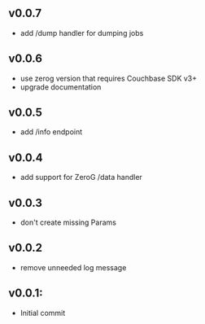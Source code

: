 ## v0.0.7
* add /dump handler for dumping jobs

## v0.0.6
* use zerog version that requires Couchbase SDK v3+
* upgrade documentation

## v0.0.5
* add /info endpoint

## v0.0.4
* add support for ZeroG /data handler

## v0.0.3
* don't create missing Params 

## v0.0.2

* remove unneeded log message

## v0.0.1:

* Initial commit
